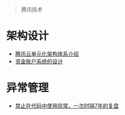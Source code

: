 > 腾讯技术

# 架构设计

  - [腾讯云单元化架构体系介绍](https://mp.weixin.qq.com/s/q8N2N0aMzaANj0Hh5Zkqaw)
  - [资金账户系统的设计](https://mp.weixin.qq.com/s/ayxnLAOBfE2EFqNWDGsbgQ)

# 异常管理

  - [禁止在代码中使用异常，一次时隔7年的复盘](https://mp.weixin.qq.com/s/Q3cn0G0U_mvBe2_ag8pvDg)